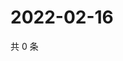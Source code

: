 # 2022-02-16

共 0 条

<!-- BEGIN WEIBO -->
<!-- 最后更新时间 Wed Feb 16 2022 11:09:28 GMT+0800 (China Standard Time) -->

<!-- END WEIBO -->

